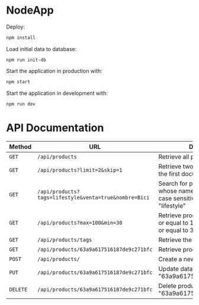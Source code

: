 # NodeApp

Deploy:

```sh
npm install
```

Load initial data to database:

```
npm run init-db
```

Start the application in production with:

```sh
npm start
```

Start the application in development with:

```sh
npm run dev
```

# API Documentation


| Method   | URL                                      | Description                              |
| -------- | ---------------------------------------- | ---------------------------------------- |
| `GET`    | `/api/products`                          | Retrieve all products.                   |
| `GET`    | `/api/products?limit=2&skip=1` | Retrieve two products skipping the first document|
| `GET`    | `/api/products?tags=lifestyle&venta=true&nombre=Bici` | Search for products for sale, whose name starts with "Bici"(no case sensitive), with the tag of "lifestyle"|
| `GET`    | `/api/products?max=100&min=30` | Retrieve products with price less or equal to 100, and greater than or equal to 30|
| `GET`    | `/api/products/tags`                          | Retrieve the whole list of tags                       |
| `GET`    | `/api/products/63a9a617516187de9c271bfc`                          | Retrieve products by id                     |
| `POST`   | `/api/products/`                             | Create a new product.                       |
| `PUT`  | `/api/products/63a9a617516187de9c271bfc`                          | Update data in product of id "63a9a617516187de9c271bfc".                 |
| `DELETE` | `/api/products/63a9a617516187de9c271bfc`| Delete product of id "63a9a617516187de9c271bfc".                 |
